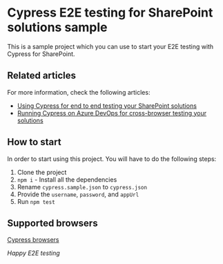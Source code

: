 # Cypress E2E testing for SharePoint solutions sample
 
This is a sample project which you can use to start your E2E testing with Cypress for SharePoint.

## Related articles

For more information, check the following articles:
- [Using Cypress for end to end testing your SharePoint solutions](https://www.eliostruyf.com/cypress-testing-sharepoint-solutions/)
- [Running Cypress on Azure DevOps for cross-browser testing your solutions](https://www.eliostruyf.com/running-cypress-azure-devops-cross-browser-testing-solutions/)

## How to start

In order to start using this project. You will have to do the following steps:

1. Clone the project
2. `npm i` - Install all the dependencies
3. Rename `cypress.sample.json` to `cypress.json`
4. Provide the `username`, `password`, and `appUrl`
5. Run `npm test`

## Supported browsers

[Cypress browsers](https://docs.cypress.io/guides/guides/launching-browsers.html#Browsers)

*Happy E2E testing*